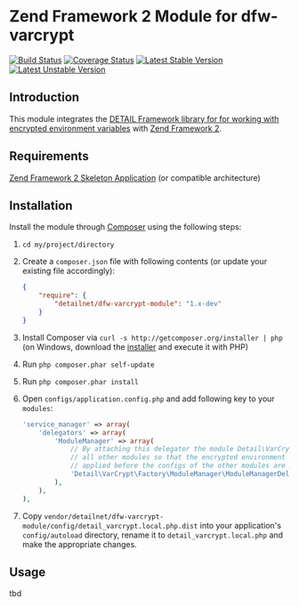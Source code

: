 # Zend Framework 2 Module for dfw-varcrypt

[![Build Status](https://travis-ci.org/detailnet/dfw-varcrypt-module.svg?branch=master)](https://travis-ci.org/detailnet/dfw-varcrypt-module)
[![Coverage Status](https://img.shields.io/coveralls/detailnet/dfw-varcrypt-module.svg)](https://coveralls.io/r/detailnet/dfw-varcrypt-module)
[![Latest Stable Version](https://poser.pugx.org/detailnet/dfw-varcrypt-module/v/stable.svg)](https://packagist.org/packages/detailnet/dfw-varcrypt-module)
[![Latest Unstable Version](https://poser.pugx.org/detailnet/dfw-varcrypt-module/v/unstable.svg)](https://packagist.org/packages/detailnet/dfw-varcrypt-module)

## Introduction
This module integrates the [DETAIL Framework library for for working with encrypted environment variables](https://github.com/detailnet/dfw-varcrypt) with [Zend Framework 2](https://github.com/zendframework/zf2).

## Requirements
[Zend Framework 2 Skeleton Application](http://www.github.com/zendframework/ZendSkeletonApplication) (or compatible architecture)

## Installation
Install the module through [Composer](http://getcomposer.org/) using the following steps:

  1. `cd my/project/directory`
  
  2. Create a `composer.json` file with following contents (or update your existing file accordingly):

     ```json
     {
         "require": {
             "detailnet/dfw-varcrypt-module": "1.x-dev"
         }
     }
     ```
  3. Install Composer via `curl -s http://getcomposer.org/installer | php` (on Windows, download
     the [installer](http://getcomposer.org/installer) and execute it with PHP)
     
  4. Run `php composer.phar self-update`
     
  5. Run `php composer.phar install`
  
  6. Open `configs/application.config.php` and add following key to your `modules`:

     ```php
     'service_manager' => array(
         'delegators' => array(
             'ModuleManager' => array(
                 // By attaching this delegator the module Detail\VarCrypt is loaded before
                 // all other modules so that the encrypted environment variables can be
                 // applied before the configs of the other modules are merged/applied.
                 'Detail\VarCrypt\Factory\ModuleManager\ModuleManagerDelegatorFactory',
             ),
         ),
     ),
     ```

  7. Copy `vendor/detailnet/dfw-varcrypt-module/config/detail_varcrypt.local.php.dist` into your application's
     `config/autoload` directory, rename it to `detail_varcrypt.local.php` and make the appropriate changes.

## Usage
tbd
